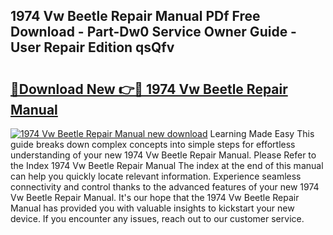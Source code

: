 ## 1974 Vw Beetle Repair Manual PDf Free Download - Part-Dw0 Service Owner Guide - User Repair Edition qsQfv

# <h2><a href="http://bc10517.oget.top/?id=1974+Vw+Beetle+Repair+Manual">🔗Download New 👉🔴 1974 Vw Beetle Repair Manual</a></h2>

[![1974 Vw Beetle Repair Manual new download](https://i.imgur.com/5g1atiW.png)](http://bc10517.oget.top/?id=1974+Vw+Beetle+Repair+Manual)
Learning Made Easy This guide breaks down complex concepts into simple steps for effortless understanding of your new 1974 Vw Beetle Repair Manual. Please Refer to the Index 1974 Vw Beetle Repair Manual The index at the end of this manual can help you quickly locate relevant information. Experience seamless connectivity and control thanks to the advanced features of your new 1974 Vw Beetle Repair Manual. It's our hope that the 1974 Vw Beetle Repair Manual has provided you with valuable insights to kickstart your new device. If you encounter any issues, reach out to our customer service.
